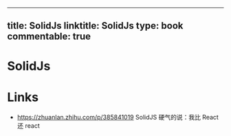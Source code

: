
---
title: SolidJs
linktitle: SolidJs
type: book
commentable: true
---

# SolidJs

# Links

- https://zhuanlan.zhihu.com/p/385841019 SolidJS 硬气的说：我比 React 还 react

    